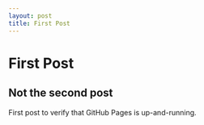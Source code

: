 ```yaml
---
layout: post
title: First Post
---
```

# First Post
## Not the second post
First post to verify that GitHub Pages is up-and-running.
